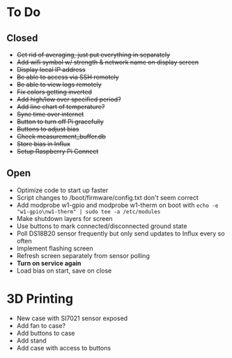 # To Do
## Closed
- ~~Get rid of averaging, just put everything in separately~~
- ~~Add wifi symbol w/ strength & network name on display screen~~
- ~~Display local IP address~~
- ~~Be able to access via SSH remotely~~
- ~~Be able to view logs remotely~~
- ~~Fix colors getting inverted~~
- ~~Add high/low over specified period?~~
- ~~Add line chart of temperature?~~
- ~~Sync time over internet~~
- ~~Button to turn off Pi gracefully~~
- ~~Buttons to adjust bias~~
- ~~Check measurement_buffer.db~~
- ~~Store bias in Influx~~
- ~~Setup Raspberry Pi Connect~~

## Open
- Optimize code to start up faster
- Script changes to /boot/firmware/config.txt don't seem correct
- Add modprobe w1-gpio and modprobe w1-therm on boot with `echo -e "w1-gpio\nw1-therm" | sudo tee -a /etc/modules`
- Make shutdown layers for screen
- Use buttons to mark connected/disconnected ground state
- Poll DS18B20 sensor frequently but only send updates to Influx every so often
- Implement flashing screen
- Refresh screen separately from sensor polling
- **Turn on service again**
- Load bias on start, save on close

















# 3D Printing
- New case with SI7021 sensor exposed
- Add fan to case?
- Add buttons to case
- Add stand
- Add case with access to buttons